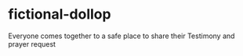 # fictional-dollop
Everyone comes together to a safe place to share their Testimony and prayer request 

